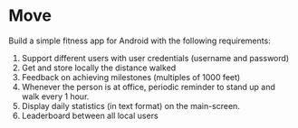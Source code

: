 # Move
Build a simple fitness app for Android with the following requirements:
1. Support different users with user credentials (username and password)
2. Get and store locally the distance walked
3. Feedback on achieving milestones (multiples of 1000 feet)
4. Whenever the person is at office, periodic reminder to stand up and walk every 1 hour.
5. Display daily statistics (in text format) on the main-screen.
6. Leaderboard between all local users
